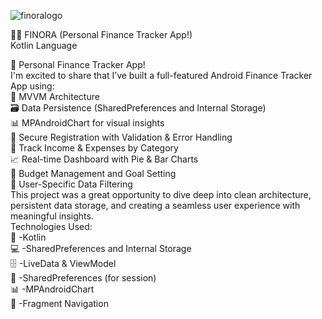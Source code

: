 ![finoralogo](https://github.com/user-attachments/assets/9c8a33c4-f9fe-499c-bfe2-10eae18d933b)  </br>

📱💸
FINORA (Personal Finance Tracker App!)</br>
Kotlin Language</br>

🚀 Personal Finance Tracker App! </br>
I'm excited to share that I’ve built a full-featured Android Finance Tracker App using: </br>
🧠 MVVM Architecture </br>
🗃 Data Persistence (SharedPreferences and Internal Storage) </br>
📊 MPAndroidChart for visual insights </br>
🔐 Secure Registration with Validation & Error Handling </br>
📅 Track Income & Expenses by Category </br>
📈 Real-time Dashboard with Pie & Bar Charts </br>
🎯 Budget Management and Goal Setting </br>
📂 User-Specific Data Filtering </br>
This project was a great opportunity to dive deep into clean architecture, persistent data storage, and creating a seamless user experience with meaningful insights. </br> 
Technologies Used: </br>
🔗 -Kotlin </br>
💻 -SharedPreferences and Internal Storage </br>
🗄  -LiveData & ViewModel </br>
🧩 -SharedPreferences (for session) </br>
📊 -MPAndroidChart </br>
🔄 -Fragment Navigation </br>




